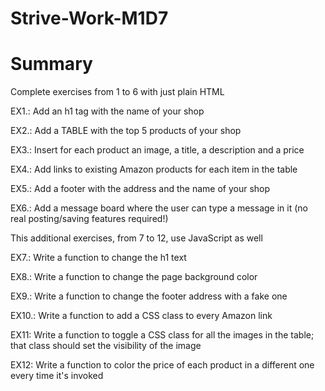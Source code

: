 # Strive-Work-M1D7
# Summary
Complete exercises from 1 to 6 with just plain HTML



EX1.: Add an h1 tag with the name of your shop

EX2.: Add a TABLE with the top 5 products of your shop

EX3.: Insert for each product an image, a title, a description and a price

EX4.: Add links to existing Amazon products for each item in the table

EX5.: Add a footer with the address and the name of your shop

EX6.: Add a message board where the user can type a message in it (no real posting/saving features required!)



This additional exercises, from 7 to 12, use JavaScript as well



EX7.: Write a function to change the h1 text

EX8.: Write a function to change the page background color

EX9.: Write a function to change the footer address with a fake one

EX10.: Write a function to add a CSS class to every Amazon link

EX11: Write a function to toggle a CSS class for all the images in the table; that class should set the visibility of the image

EX12: Write a function to color the price of each product in a different one every time it's invoked
